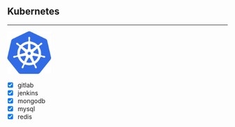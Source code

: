## Kubernetes

------

<img src="https://github.com/kubernetes/kubernetes/raw/master/logo/logo.png" width="100">

- [x] gitlab
- [x] jenkins
- [x] mongodb
- [x] mysql
- [x] redis